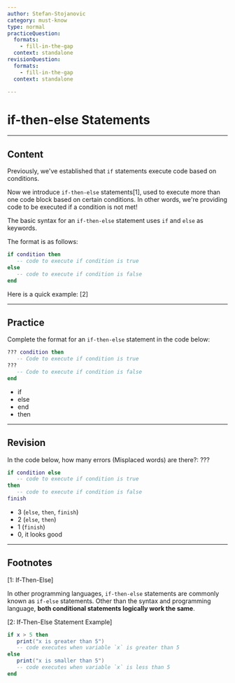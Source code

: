 ```yaml
---
author: Stefan-Stojanovic
category: must-know
type: normal
practiceQuestion:
  formats:
    - fill-in-the-gap
  context: standalone
revisionQuestion:
  formats:
    - fill-in-the-gap
  context: standalone

---
```


# if-then-else Statements

---
## Content

Previously, we've established that `if` statements execute code based on conditions. 

Now we introduce `if-then-else` statements[1], used to execute more than one code block based on certain conditions. In other words, we're providing code to be executed if a condition is not met!

The basic syntax for an `if-then-else` statement uses `if` and `else` as keywords.

The format is as follows:
```lua
if condition then
   -- code to execute if condition is true
else
   -- code to execute if condition is false
end
```
Here is a quick example: [2]

---

## Practice

Complete the format for an `if-then-else` statement in the code below:

```lua
??? condition then
   -- Code to execute if condition is true
???
   -- Code to execute if condition is false
end
```
- if
- else
- end
- then

---

## Revision

In the code below, how many errors (Misplaced words) are there?: ???

```lua
if condition else
   -- code to execute if condition is true
then
   -- code to execute if condition is false
finish
```
- 3 (`else`, `then`, `finish`)
- 2 (`else`, `then`)
- 1 (`finish`)
- 0, it looks good

--- 

## Footnotes

[1: If-Then-Else]

In other programming languages, `if-then-else` statements are commonly known as `if-else` statements. Other than the syntax and programming language, **both conditional statements logically work the same**.

[2: If-Then-Else Statement Example]

```lua
if x > 5 then
   print("x is greater than 5")
   -- code executes when variable `x` is greater than 5
else
   print("x is smaller than 5")
   -- code executes when variable `x` is less than 5
end
```